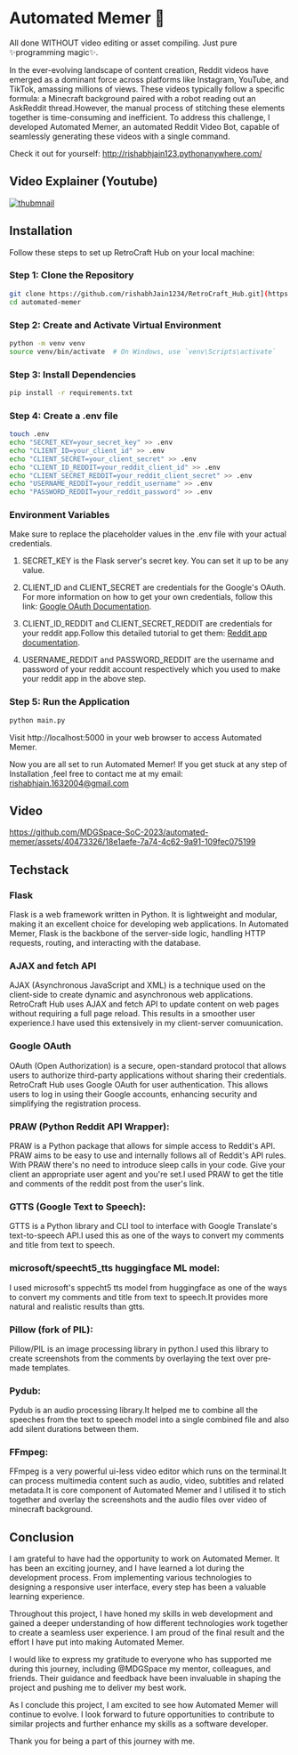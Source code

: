 # Automated Memer 🎥

All done WITHOUT video editing or asset compiling. Just pure ✨programming magic✨.

In the ever-evolving landscape of content creation, Reddit videos have emerged as a dominant force across platforms like Instagram, YouTube, and TikTok, amassing millions of views. These videos typically follow a specific formula: a Minecraft background paired with a robot reading out an AskReddit thread.However, the manual process of stitching these elements together is time-consuming and inefficient. To address this challenge, I developed Automated Memer, an automated Reddit Video Bot, capable of seamlessly generating these videos with a single command.

Check it out for yourself: http://rishabhjain123.pythonanywhere.com/


## Video Explainer (Youtube)
[![thubmnail](https://github.com/MDGSpace-SoC-2023/automated-memer/assets/40473326/4fd7e9ba-f8ec-4ad8-9c8b-5f176d300f46)
](https://www.youtube.com/watch?v=evKCuA0kOL0&t=50s&ab_channel=RishabhJain)


## Installation

Follow these steps to set up RetroCraft Hub on your local machine:

### Step 1: Clone the Repository

```bash
git clone https://github.com/rishabhJain1234/RetroCraft_Hub.git](https://github.com/MDGSpace-SoC-2023/automated-memer.git
cd automated-memer
```

### Step 2: Create and Activate Virtual Environment
```bash
python -m venv venv
source venv/bin/activate  # On Windows, use `venv\Scripts\activate`
```

### Step 3: Install Dependencies
```bash
pip install -r requirements.txt
```

### Step 4: Create a .env file
```bash
touch .env
echo "SECRET_KEY=your_secret_key" >> .env
echo "CLIENT_ID=your_client_id" >> .env
echo "CLIENT_SECRET=your_client_secret" >> .env
echo "CLIENT_ID_REDDIT=your_reddit_client_id" >> .env
echo "CLIENT_SECRET_REDDIT=your_reddit_client_secret" >> .env
echo "USERNAME_REDDIT=your_reddit_username" >> .env
echo "PASSWORD_REDDIT=your_reddit_password" >> .env


```

### Environment Variables
Make sure to replace the placeholder values in the .env file with your actual credentials.

1. SECRET_KEY is the Flask server's secret key. You can set it up to be any value.

2. CLIENT_ID and CLIENT_SECRET are credentials for the Google's OAuth. For more information on how to get your own credentials, follow this link: [Google OAuth Documentation](https://developers.google.com/identity/protocols/oauth2).

3. CLIENT_ID_REDDIT and CLIENT_SECRET_REDDIT are credentials for your reddit app.Follow this detailed tutorial to get them: [Reddit app documentation](https://docs.google.com/document/d/1wHvqQwCYdJrQg4BKlGIVDLksPN0KpOnJWniT6PbZSrI/edit).

4. USERNAME_REDDIT and PASSWORD_REDDIT are the username and password of your reddit account respectively which you used to make your reddit app in the above step.

### Step 5: Run the Application
```bash
python main.py
```

Visit http://localhost:5000 in your web browser to access Automated Memer.

Now you are all set to run Automated Memer!
If you get stuck at any step of Installation ,feel free to contact me at my email: rishabhjain.1632004@gmail.com

## Video

https://github.com/MDGSpace-SoC-2023/automated-memer/assets/40473326/18e1aefe-7a74-4c62-9a91-109fec075199


## Techstack 

### Flask
Flask is a web framework written in Python. It is lightweight and modular, making it an excellent choice for developing web applications. In Automated Memer, Flask is the backbone of the server-side logic, handling HTTP requests, routing, and interacting with the database.

### AJAX and fetch API
AJAX (Asynchronous JavaScript and XML) is a technique used on the client-side to create dynamic and asynchronous web applications. RetroCraft Hub uses AJAX and fetch API to update content on web pages without requiring a full page reload. This results in a smoother user experience.I have used this extensively in my client-server comuunication.

### Google OAuth
OAuth (Open Authorization) is a secure, open-standard protocol that allows users to authorize third-party applications without sharing their credentials. RetroCraft Hub uses Google OAuth for user authentication. This allows users to log in using their Google accounts, enhancing security and simplifying the registration process.

### PRAW (Python Reddit API Wrapper):
PRAW is a Python package that allows for simple access to Reddit's API. PRAW aims to be easy to use and internally follows all of Reddit's API rules. With PRAW there's no need to introduce sleep calls in your code. Give your client an appropriate user agent and you're set.I used PRAW to get the title and comments of the reddit post from the user's link.

### GTTS (Google Text to Speech):
GTTS is a Python library and CLI tool to interface with Google Translate's text-to-speech API.I used this as one of the ways to convert my comments and title from text to speech.

### microsoft/speecht5_tts huggingface ML model:
I used microsoft's sppecht5 tts model from huggingface as one of the ways to convert my comments and title from text to speech.It provides more natural and realistic results than gtts.

### Pillow (fork of PIL):
Pillow/PIL is an image processing library in python.I used this library to create screenshots from the comments by overlaying the text over pre-made templates.

### Pydub:
Pydub is an audio processing library.It helped me to combine all the speeches from the text to speech model into a single combined file and also add silent durations between them.

### FFmpeg:
FFmpeg is a very powerful ui-less video editor which runs on the terminal.It can process multimedia content such as audio, video, subtitles and related metadata.It is core component of Automated Memer and I utilised it to stich together and overlay the screenshots and the audio files over video of minecraft background.

## Conclusion

I am grateful to have had the opportunity to work on Automated Memer. It has been an exciting journey, and I have learned a lot during the development process. From implementing various technologies to designing a responsive user interface, every step has been a valuable learning experience.

Throughout this project, I have honed my skills in web development and gained a deeper understanding of how different technologies work together to create a seamless user experience. I am proud of the final result and the effort I have put into making Automated Memer.

I would like to express my gratitude to everyone who has supported me during this journey, including @MDGSpace my mentor, colleagues, and friends. Their guidance and feedback have been invaluable in shaping the project and pushing me to deliver my best work.

As I conclude this project, I am excited to see how Automated Memer will continue to evolve. I look forward to future opportunities to contribute to similar projects and further enhance my skills as a software developer.

Thank you for being a part of this journey with me.








